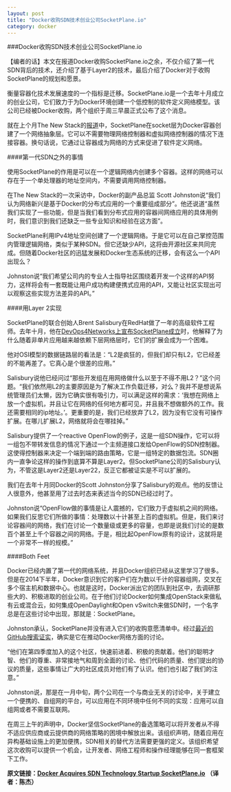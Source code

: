 ```yaml
---
layout: post
title: "Docker收购SDN技术创业公司SocketPlane.io"
category: docker
---
```

###Docker收购SDN技术创业公司SocketPlane.io

【编者的话】本文在报道Docker收购SocketPlane.io之余，不仅介绍了第一代SDN背后的技术，还介绍了基于Layer2的技术，最后介绍了Docker对于收购SocketPlane的规划和愿景。

衡量容器化技术发展速度的一个指标是迁移。SocketPlane.io是一个去年十月成立的创业公司，它们致力于为Docker环境创建一个低控制的软件定义网络模型。该公司已经被Docker收购，两个组织于周三早晨正式公布了这个消息。

就在上个月The New Stack的[报道](http://thenewstack.io/sdn-docker-real-changes-ahead/)中，SocketPlane在socket层为Docker容器创建了一个网络抽象层。它可以不需要物理网络控制器和虚拟网络控制器的情况下连接容器。换句话说，它通过让容器成为网络的方式来促进了软件定义网络。

####第一代SDN之外的事情

使用SocketPlane的作用是可以在一个逻辑网络内创建多个容器。这样的网络可以存在于一个单处理器的地址空间内，不需要调用网络控制器。

在The New Stack的一次采访中，Docker的副产品总监 Scott Johnston说“我们认为网络新兴是基于Docker的分布式应用的一个重要组成部分”。他还说道“虽然我们实现了一些功能，但是当我们看到分布式应用的容器间网络应用的具体用例时，我们意识到我们还缺乏一些专业知识和经验在这方面”。

SocketPlane利用IPv4地址空间创建了一个逻辑网络。于是它可以在自己掌控范围内管理逻辑网络，类似于某种SDN。但它还缺少API，这将由开源社区来共同完成。但随着Docker社区的迅猛发展和Docker生态系统的迁移，会有这么一个API出现么？


Johnston说“我们希望公司内的专业人士指导社区围绕着开发一个这样的API努力，这样将会有一套既能让用户成功构建便携式应用的API，又能让社区实现出可以观察这些实现方法差异的API。”

####用Layer 2实现

SocketPlane的联合创始人Brent Salisbury在RedHat做了一年的高级软件工程师。去年十月，他在[DevOps4Networks上宣布SocketPlane成立](https://www.youtube.com/watch?v=4DqxTVloBX8)时，他解释了为什么随着非单片应用越来越依赖下层网络层时，它们的扩展会成为一个困难。

他对OSI模型的数据链路层的看法是：“L2是疯狂的，但我们却只有L2，它已经差的不能再差了。它真心是个很差的应用。”


Salisbury说他已经问过“那些开发组在用网络做什么以至于不得不用L2？”这个问题。“我们依然用L2的主要原因是为了解决工作负载迁移，对么？我并不是想说系统管理员们太懒，因为它确实很有吸引力，可以满足这样的需求：‘我想在网络上放一个虚拟机，并且让它在网络的任何地方都可见，并且我不想做额外的工作。我还需要相同的ip地址。’。更重要的是，我们已经放弃了L2，因为没有它没有可操作扩展。在哪儿扩展L2，网络就将会在哪挂掉。”

Salisbury提供了一个reactive OpenFlow的例子，这是一组SDN操作，它可以将一组包不带转发信息的情况下通过一个主频道接口发给OpenFlow的SDN控制器。这使得控制器来决定一个端到端的路由策略，它是一组特定的数据包流。SDN圈内一直争论这样的操作到底算不算是Layer2。但SocketPlane公司的Salisbury认为，不管这是Layer2还是Layer22，反正它都被证实是不可以扩展的。

我们在去年十月同Docker的Scott Johnston分享了Salisbury的观点。他的反馈让人很意外，他甚至用了过去时态来表述当今的SDN已经过时了。

Johnston说“OpenFlow做的事情是让人震撼的，它们致力于虚拟机之间的网络。如果我们反思它们所做的事情：处理数以十计甚至上百的虚拟机。但是，我们来讨论容器间的网络，我们在讨论一个数量级或更多的容量，也即是说我们讨论的是数百个甚至上千个容器之间的网络。于是，相比起OpenFlow原有的设计，这就将是一个非常不一样的规模。”

####Both Feet

Docker已经内置了第一代的网络系统，并且Docker组织已经从这里学习了很多。但是在2014下半年，Docker意识到它的客户们在为数以千计的容器组网，交叉在多个宿主机和数据中心。也就是这时，Docker派出它的团队到社区中，去调研那些大的、积极进取的创业公司。在于他们讨论Docker如何集成OpenStack来做私有云或混合云，如何集成OpenDaylight和Open vSwitch来做SDN时，一个名字总是在这些讨论中出现，那就是：SocketPlane。

Johnston承认，SocketPlane并没有进入它们的收购意愿清单中。经过[最近的GitHub搜索证实](https://github.com/search?q=SocketPlane&type=Code&utf8=%E2%9C%93)，确实是它在推动Docker网络方面的讨论。

“他们在第四季度加入的这个社区，快速前进着、积极的贡献着。他们的聪明才智、他们的尊重、非常接地气和周到全面的讨论、他们代码的质量、他们提出的协议的质量，这些事情让广大的社区成员对他们有了认识。他们也引起了我们的注意。”

Johnston说，那是在一月中旬，两个公司在一个与商业无关的讨论中，关于建立一个便携的、自组网的平台，可以应用在不同环境中任何不同的实现：应用可以自组网或者不需要互联网。

在周三上午的声明中，Docker坚信SocketPlane的备选策略可以将开发者从不得不适应供应商或云提供商的网络策略的困境中解放出来。该组织声明，随着应用在异构基础设施上的更加便携，SDN相关的替代方法需要更强的定义。该组织希望这次收购可以提供一个机会，让开发者、网络工程师和操作经理能够在同一套框架下工作。

**原文链接：[Docker Acquires SDN Technology Startup SocketPlane.io](http://thenewstack.io/docker-acquires-sdn-technology-startup-socketplane-io/) （译者：陈杰）**

